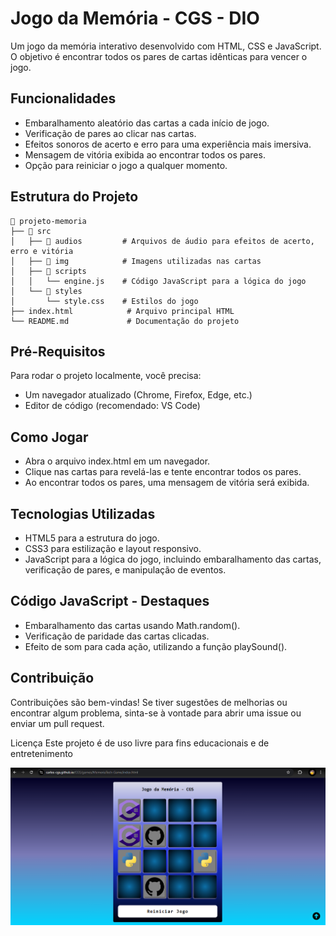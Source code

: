 # Jogo da Memória - CGS - DIO

Um jogo da memória interativo desenvolvido com HTML, CSS e JavaScript. O objetivo é encontrar todos os pares de cartas idênticas para vencer o jogo.

## Funcionalidades

- Embaralhamento aleatório das cartas a cada início de jogo.
- Verificação de pares ao clicar nas cartas.
- Efeitos sonoros de acerto e erro para uma experiência mais imersiva.
- Mensagem de vitória exibida ao encontrar todos os pares.
- Opção para reiniciar o jogo a qualquer momento.

## Estrutura do Projeto

```plaintext
📂 projeto-memoria
├── 📂 src
│   ├── 📂 audios         # Arquivos de áudio para efeitos de acerto, erro e vitória
│   ├── 📂 img            # Imagens utilizadas nas cartas
│   ├── 📂 scripts
│   │   └── engine.js    # Código JavaScript para a lógica do jogo
│   └── 📂 styles
│       └── style.css    # Estilos do jogo
├── index.html            # Arquivo principal HTML
└── README.md             # Documentação do projeto
```

## Pré-Requisitos

Para rodar o projeto localmente, você precisa:

- Um navegador atualizado (Chrome, Firefox, Edge, etc.)
- Editor de código (recomendado: VS Code)

## Como Jogar

- Abra o arquivo index.html em um navegador.
- Clique nas cartas para revelá-las e tente encontrar todos os pares.
- Ao encontrar todos os pares, uma mensagem de vitória será exibida.

## Tecnologias Utilizadas

- HTML5 para a estrutura do jogo.
- CSS3 para estilização e layout responsivo.
- JavaScript para a lógica do jogo, incluindo embaralhamento das cartas, verificação de pares, e manipulação de eventos.

## Código JavaScript - Destaques

- Embaralhamento das cartas usando Math.random().
- Verificação de paridade das cartas clicadas.
- Efeito de som para cada ação, utilizando a função playSound().

## Contribuição

Contribuições são bem-vindas! Se tiver sugestões de melhorias ou encontrar algum problema, sinta-se à vontade para abrir uma issue ou enviar um pull request.

Licença
Este projeto é de uso livre para fins educacionais e de entretenimento

<img src="./src/img/jogoMemoria.png">
